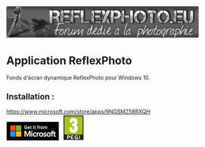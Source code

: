 <p align="center">
<img src="https://github.com/ReflexPhoto/ReflexPhotoWPF/raw/main/logorp.png">
</p>

# Application ReflexPhoto
Fonds d'écran dynamique ReflexPhoto pour Windows 10.



## Installation :
https://www.microsoft.com/store/apps/9NGSMZ58RXQH<br>
<a href="https://www.microsoft.com/store/apps/9NGSMZ58RXQH"><img src="https://github.com/ReflexPhoto/ReflexPhotoWPF/raw/main/storelogo.png"></a> <a href="https://pegi.info/fr"><img src="https://github.com/ReflexPhoto/ReflexPhotoWPF/raw/main/pegi3.png"></a>
